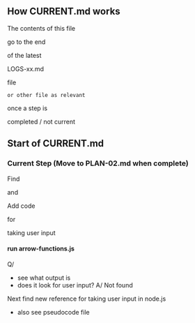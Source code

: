 ## How CURRENT.md works

The contents of this file

go to the end

of the latest 

LOGS-xx.md

file

    or other file as relevant

once a step is 

completed / not current

## Start of CURRENT.md

### Current Step (Move to PLAN-02.md when complete)

Find 

and

Add code 

for 

taking user input

#### run arrow-functions.js
Q/
- see what output is
- does it look for user input?
A/
Not found

Next find new reference for taking user input in node.js

- also see pseudocode file